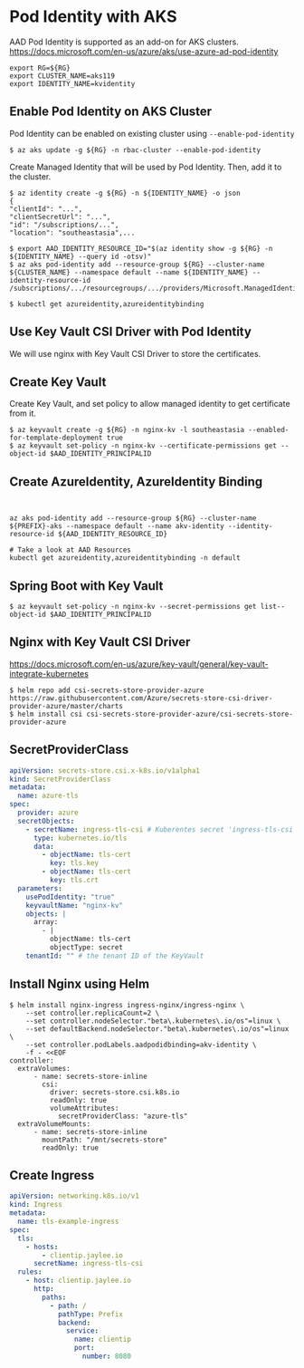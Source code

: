 # Pod Identity with AKS

AAD Pod Identity is supported as an add-on for AKS clusters. https://docs.microsoft.com/en-us/azure/aks/use-azure-ad-pod-identity

```shell
export RG=${RG}
export CLUSTER_NAME=aks119
export IDENTITY_NAME=kvidentity
```
## Enable Pod Identity on AKS Cluster

Pod Identity can be enabled on existing cluster using `--enable-pod-identity`

```shell
$ az aks update -g ${RG} -n rbac-cluster --enable-pod-identity
```

Create Managed Identity that will be used by Pod Identity. Then, add it to the cluster. 

```shell
$ az identity create -g ${RG} -n ${IDENTITY_NAME} -o json
{
"clientId": "...",
"clientSecretUrl": "...",
"id": "/subscriptions/...",
"location": "southeastasia",...

$ export AAD_IDENTITY_RESOURCE_ID="$(az identity show -g ${RG} -n ${IDENTITY_NAME} --query id -otsv)"
$ az aks pod-identity add --resource-group ${RG} --cluster-name ${CLUSTER_NAME} --namespace default --name ${IDENTITY_NAME} --identity-resource-id /subscriptions/.../resourcegroups/.../providers/Microsoft.ManagedIdentity/userAssignedIdentities/kvidentity

$ kubectl get azureidentity,azureidentitybinding
```

## Use Key Vault CSI Driver with Pod Identity

We will use nginx with Key Vault CSI Driver to store the certificates.

## Create Key Vault

Create Key Vault, and set policy to allow managed identity to get certificate from it.

```shell
$ az keyvault create -g ${RG} -n nginx-kv -l southeastasia --enabled-for-template-deployment true
$ az keyvault set-policy -n nginx-kv --certificate-permissions get --object-id $AAD_IDENTITY_PRINCIPALID
```

## Create AzureIdentity, AzureIdentity Binding 

```shell


az aks pod-identity add --resource-group ${RG} --cluster-name ${PREFIX}-aks --namespace default --name akv-identity --identity-resource-id ${AAD_IDENTITY_RESOURCE_ID}

# Take a look at AAD Resources
kubectl get azureidentity,azureidentitybinding -n default
```

## Spring Boot with Key Vault

```shell
$ az keyvault set-policy -n nginx-kv --secret-permissions get list--object-id $AAD_IDENTITY_PRINCIPALID
```

## Nginx with Key Vault CSI Driver

https://docs.microsoft.com/en-us/azure/key-vault/general/key-vault-integrate-kubernetes

```shell
$ helm repo add csi-secrets-store-provider-azure https://raw.githubusercontent.com/Azure/secrets-store-csi-driver-provider-azure/master/charts
$ helm install csi csi-secrets-store-provider-azure/csi-secrets-store-provider-azure
```
## SecretProviderClass

```yaml
apiVersion: secrets-store.csi.x-k8s.io/v1alpha1
kind: SecretProviderClass
metadata:
  name: azure-tls
spec:
  provider: azure
  secretObjects:
    - secretName: ingress-tls-csi # Kuberentes secret 'ingress-tls-csi' will be created with key and cert. 
      type: kubernetes.io/tls
      data:
        - objectName: tls-cert
          key: tls.key
        - objectName: tls-cert
          key: tls.crt
  parameters:
    usePodIdentity: "true"
    keyvaultName: "nginx-kv"
    objects: |
      array:
        - |
          objectName: tls-cert
          objectType: secret
    tenantId: "" # the tenant ID of the KeyVault
```

## Install Nginx using Helm 
```shell
$ helm install nginx-ingress ingress-nginx/ingress-nginx \
    --set controller.replicaCount=2 \
    --set controller.nodeSelector."beta\.kubernetes\.io/os"=linux \
    --set defaultBackend.nodeSelector."beta\.kubernetes\.io/os"=linux \
    --set controller.podLabels.aadpodidbinding=akv-identity \
    -f - <<EOF
controller:
  extraVolumes:
      - name: secrets-store-inline
        csi:
          driver: secrets-store.csi.k8s.io
          readOnly: true
          volumeAttributes:
            secretProviderClass: "azure-tls"
  extraVolumeMounts:
      - name: secrets-store-inline
        mountPath: "/mnt/secrets-store"
        readOnly: true
```

## Create Ingress
```yaml
apiVersion: networking.k8s.io/v1
kind: Ingress
metadata:
  name: tls-example-ingress
spec:
  tls:
    - hosts:
        - clientip.jaylee.io
      secretName: ingress-tls-csi
  rules:
    - host: clientip.jaylee.io
      http:
        paths:
          - path: /
            pathType: Prefix
            backend:
              service:
                name: clientip
                port:
                  number: 8080
```